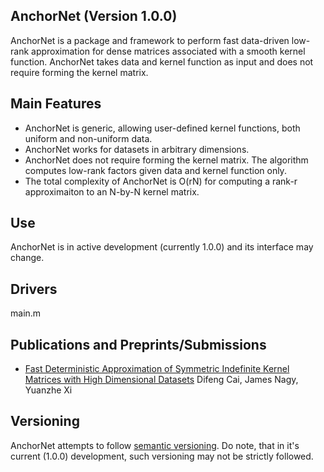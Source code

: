 ## AnchorNet (Version 1.0.0)
AnchorNet is a
package and framework to perform fast data-driven low-rank approximation for dense matrices associated with
a smooth kernel function. AnchorNet takes data and kernel function as input and does not require forming the kernel matrix.


## Main Features
* AnchorNet is generic, allowing user-defined kernel functions, both uniform and non-uniform data. 
* AnchorNet works for datasets in arbitrary dimensions.
* AnchorNet does not require forming the kernel matrix. The algorithm computes low-rank factors given data and kernel function only.
* The total complexity of AnchorNet is O(rN) for computing a rank-r approximaiton to an N-by-N kernel matrix.

## Use
AnchorNet is in active development (currently 1.0.0) and its interface may change.

## Drivers
main.m

## Publications and Preprints/Submissions
 -  [Fast Deterministic Approximation of Symmetric Indefinite Kernel Matrices with High Dimensional Datasets](https://arxiv.org/abs/2102.05215) Difeng Cai, James Nagy, Yuanzhe Xi


## Versioning
AnchorNet attempts to follow [semantic versioning](https://www.semver.org). Do note, that in
it's current (1.0.0) development, such versioning may not be strictly
followed.
